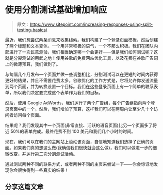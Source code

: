 # 使用分割测试基础增加响应

> 原文：<https://www.sitepoint.com/increasing-responses-using-split-testing-basics/>

最近，我们想尝试两条消息来收集线索。我们构建了一个登录页面模板，然后创建了两个标题和文本变体。一个用非常积极的语气，一个不那么积极。我们在团队内部进行了一次民意测验，我们相当确定哪一个会更好——但是我们如何测试呢？这就是分裂测试的用武之地！使用谷歌的免费网站优化工具，以及花费在谷歌广告词上的微薄预算，我们做到了。

与每隔几个月发布一个页面并做一些调整相比，分割测试可以在更短的时间内获得更好的结果，并且不需要花费太多。谷歌优化的工作方式是，它将允许你发送流量到两个页面，并为转换设置一个目标。我们在这些登录页面上有一个简单的联系表单，所以我们决定要完成这个表单作为我们的目标。

然后，使用 Google AdWords，我们运行了两个广告组，每个广告组指向两个登录页面中的一个。然后，我们增加了预算，这样我们可以在两周内让至少几十个访问者访问每个页面。

结果呢？我们发现其中一个页面(非常直接、活跃的语音页面)比另一个页面多了将近 50%的表单完成。最终花费不到 100 美元和我们几个小时的时间。

现在，我们可以在我们的主网站上滚动该页面，自信地知道我们选择了正确的页面。如果我们真的想这么做(我确信我们很快就会这么做)，我们可以做进一步的细微改变，并运行第二次分割测试活动。

通过测试两种不同的联系方式，或者两种不同的主页来尝试一下——你会惊讶地发现你会很快得到一些真实的结果！

## 分享这篇文章